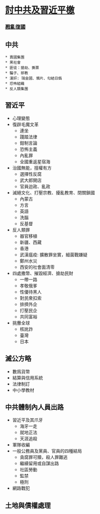 # [討中共及習近平檄](https://github.com/rebuild-roc/main/decl/to-all.md)

### [戡亂復國](mailto:rebld-roc@protonmail.com)

## 中共
    * 賣國集團
    * 黑社會
    * 匪徒：搶劫、撕票
    * 騙子、邪教
    * 漢奸: 瑞金國、鴉片、勾結日僞
    * 恐怖組織
    * 反人類集團

## 習近平

* 心理變態
* 復辟毛魔文革
    * 連坐
    * 踐踏法律
    * 鉗制言論
    * 恐怖主義
    * 內亂罪
    * 全國重返星宿海
* 治國無能，擅權有方
    * 選擇性反腐
    * 武大郎開店
    * 官員迨政、亂政
* 滅絕文化、打壓宗教、擾亂教育、閉關鎖國
    * 內蒙古
    * 方言
    * 英語
    * 洗腦
    * 反基督
* 反人類罪
    * 器官移植
    * 新疆、西藏
    * 香港
    * 武漢瘟疫: 擴散罪坐實，細菌戰嫌疑
    * 鄭州水災
    * 西安的社會面清零
* 四處撒幣、摧毀經濟、搶劫民財
    * 一帶一路
    * 孝敬俄爹
    * 性優待黑人
    * 對民衆扣索
    * 排擠外企
    * 打壓民企
    * 共同富裕
* 挑釁全球
    * 核訛詐
    * 臺灣
    * 日本

## 滅公方略
* 數爲貨幣
* 結算與信用系統
* 法律制訂
* 中小學教材

## 中共體制內人員出路
* 習近平及其爪牙
    * 海牙一走
    * 就地正法
    * 天涯追殺
* 軍隊收編
* 一般公務員及黨員、官員的四種結局
    * 貪腐罪可贖，殺人罪難逃
    * 繼續留用或自謀出路
    * 社區勞動
    * 監禁
    * 極刑
* 網路戰犯

## 土地與債權處理
